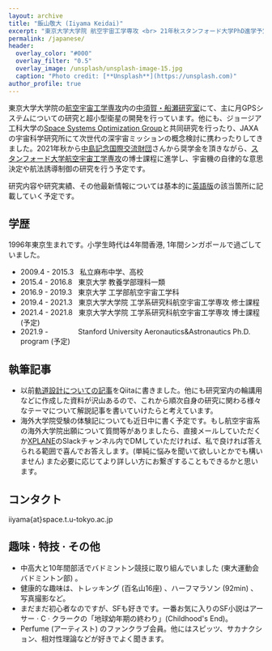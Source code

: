 ```yaml
---
layout: archive
title: "飯山敬大 (Iiyama Keidai)"
excerpt: "東京大学大学院 航空宇宙工学専攻 <br> 21年秋スタンフォード大学PhD進学予定"
permalink: /japanese/
header:
  overlay_color: "#000"
  overlay_filter: "0.5"
  overlay_image: /unsplash/unsplash-image-15.jpg
  caption: "Photo credit: [**Unsplash**](https://unsplash.com)"
author_profile: true
---
```


東京大学大学院の[航空宇宙工学専攻](http://www.aerospace.t.u-tokyo.ac.jp/)内の[中須賀・船瀬研究室](https://www.space.t.u-tokyo.ac.jp/nlab/about.html)にて、主に月GPSシステムについての研究と超小型衛星の開発を行っています。他にも、ジョージア工科大学の[Space Systems Optimization Group](https://ssog.ae.gatech.edu/)と共同研究を行ったり、JAXAの宇宙科学研究所にて次世代の深宇宙ミッションの概念検討に携わったりしてきました。2021年秋から[中島記念国際交流財団](http://www.nakajimafound.or.jp/)さんから奨学金を頂きながら、[スタンフォード大学航空宇宙工学専攻](https://aa.stanford.edu/)の博士課程に進学し、宇宙機の自律的な意思決定や航法誘導制御の研究を行う予定です。

研究内容や研究実績、その他最新情報については基本的に[英語版](/about/)の該当箇所に記載していく予定です。

## 学歴
1996年東京生まれです。小学生時代は4年間香港, 1年間シンガポールで過ごしていました。
- 2009.4 - 2015.3 &nbsp; 私立麻布中学、高校
- 2015.4 - 2016.8 &nbsp; 東京大学 教養学部理科一類
- 2016.9 - 2019.3 &nbsp; 東京大学 工学部航空宇宙工学科
- 2019.4 - 2021.3 &nbsp; 東京大学大学院 工学系研究科航空宇宙工学専攻 修士課程
- 2021.4 - 2021.8 &nbsp; 東京大学大学院 工学系研究科航空宇宙工学専攻 博士課程 (予定)
- 2021.9 - &nbsp; &nbsp; &nbsp; &nbsp; &nbsp; &nbsp; &nbsp; Stanford University Aeronautics&Astronautics Ph.D. program (予定)

## 執筆記事
- 以前[軌道設計についての記事](https://qiita.com/kdricemt/items/c6bb497d5d70ec1d1622)をQiitaに書きました。他にも研究室内の輪講用などに作成した資料が沢山あるので、これから順次自身の研究に関わる様々なテーマについて解説記事を書いていけたらと考えています。
- 海外大学院受験の体験記についても近日中に書く予定です。もし航空宇宙系の海外大学院出願について質問等がありましたら、直接メールしていただくか[XPLANE](http://xplane.seldoon.net/)のSlackチャンネル内でDMしていただければ、私で良ければ答えられる範囲で喜んでお答えします。(単純に悩みを聞いて欲しいとかでも構いません) また必要に応じてより詳しい方にお繋ぎすることもできるかと思います。

## コンタクト
iiyama{at}space.t.u-tokyo.ac.jp

## 趣味 &middot; 特技 &middot; その他
- 中高大と10年間部活でバドミントン競技に取り組んでいました (東大運動会バドミントン部) 。
- 健康的な趣味は、トレッキング (百名山16座) 、ハーフマラソン (92min) 、写真撮影など。
- まだまだ初心者なのですが、SFも好きです。一番お気に入りのSF小説はアーサー &middot; C &middot; クラークの「地球幼年期の終わり」(Childhood's End)。
- Perfume (アーティスト) のファンクラブ会員。他にはスピッツ、サカナクション、相対性理論などが好きでよく聞きます。